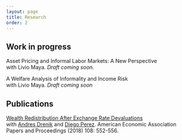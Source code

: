 ```yaml
---
layout: page
title: Research
order: 2
---
```


## Work in progress
Asset Pricing and Informal Labor Markets: A New Perspective <br />
with Livio Maya. *Draft coming soon.*

A Welfare Analysis of Informality and Income Risk<br />
with Livio Maya. *Draft coming soon*


## Publications

[Wealth Redistribution After Exchange Rate Devaluations](pub-files/dpp.pdf) <br />
with [Andres Drenik](https://www.andresdrenik.com/) and [Diego Perez](https://www.perezdiego.org/). American Economic Association Papers and Proceedings (2018) 108: 552-556. 
